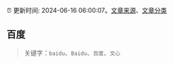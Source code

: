 :alarm_clock: 更新时间: 2024-06-16 06:00:07。[文章来源](/README.md)、[文章分类](/TAGS.md)

## 百度


> 关键字：`baidu`、`Baidu`、`百度`、`文心`



